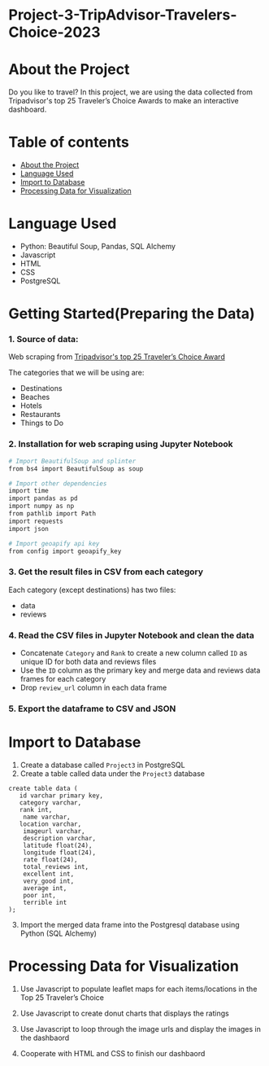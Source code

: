 # Project-3-TripAdvisor-Travelers-Choice-2023
# About the Project

Do you like to travel? In this project, we are using the data collected from Tripadvisor's top 25 Traveler’s Choice Awards to make an interactive dashboard.

# Table of contents

- [About the Project](#about-the-project)
- [Language Used](#language-used)
- [Import to Database](#import-to-database)
- [Processing Data for Visualization](#processing-data-for-visualization)


# Language Used
* Python: Beautiful Soup, Pandas, SQL Alchemy
* Javascript
* HTML
* CSS
* PostgreSQL


# Getting Started(Preparing the Data)

### 1. Source of data:

Web scraping from [Tripadvisor's top 25 Traveler’s Choice Award ]( https://www.tripadvisor.com/TravelersChoice)

The categories that we will be using are:
* Destinations
* Beaches
* Hotels
* Restaurants
* Things to Do

### 2. Installation for web scraping using Jupyter Notebook
```bash
# Import BeautifulSoup and splinter
from bs4 import BeautifulSoup as soup

# Import other dependencies
import time
import pandas as pd
import numpy as np
from pathlib import Path
import requests
import json

# Import geoapify api key
from config import geoapify_key
```

### 3. Get the result files in CSV from each category
Each category (except destinations) has two files: 

* data
* reviews
### 4. Read the CSV files in Jupyter Notebook and clean the data

* Concatenate `Category` and `Rank` to create a new column called `ID` as unique ID for both data and reviews files
* Use the `ID` column as the primary key and merge data and reviews data frames for each category
* Drop `review_url` column in each data frame

### 5. Export the dataframe to CSV and JSON


# Import to Database
1. Create a database called `Project3` in PostgreSQL
2. Create a table called data under the `Project3` database
```
create table data (
   id varchar primary key,
   category varchar,
   rank int,
    name varchar,
   location varchar,
    imageurl varchar,
    description varchar,
    latitude float(24),
    longitude float(24),
    rate float(24),
    total_reviews int,
    excellent int,
    very_good int,
    average int,
    poor int,
    terrible int
);
```

3. Import the merged data frame into the Postgresql database using Python (SQL Alchemy)



# Processing Data for Visualization

1. Use Javascript to populate leaflet maps for each items/locations in the Top 25 Traveler’s Choice

2. Use Javascript to create donut charts that displays the ratings

3. Use Javascript to loop through the image urls and display the images in the dashbaord

4. Cooperate with HTML and CSS to finish our dashbaord
